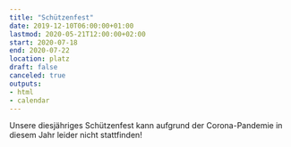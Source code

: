 ```yaml
---
title: "Schützenfest"
date: 2019-12-10T06:00:00+01:00
lastmod: 2020-05-21T12:00:00+02:00
start: 2020-07-18
end: 2020-07-22
location: platz
draft: false
canceled: true
outputs:
- html
- calendar
---
```

Unsere diesjähriges Schützenfest kann aufgrund der
Corona-Pandemie in diesem Jahr leider nicht stattfinden!